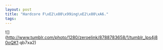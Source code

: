 ```yaml
--- 
layout: post
title: "Hardcore F\xE2\x80\x99ing\xE2\x80\xA6."
tags: 
---
```

![](http://www.tumblr.com/photo/1280/zeroelink/8788783658/1/tumblr_lps4j80oQK1
qb7xa2)

